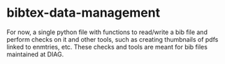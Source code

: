# bibtex-data-management

For now, a single python file with functions to read/write a bib file and perform checks on it and other tools, such as creating thumbnails of pdfs linked to enmtries, etc. These checks and tools are meant for bib files maintained at DIAG. 
